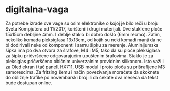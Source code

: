 # digitalna-vaga

Za potrebe izrade ove vage su osim elektronike o kojoj je bilo reči u broju Sveta Kompjutera od 11/2017, korišteni i drugi materijali. Dve staklene ploče 15x15cm debljine 4mm. I deblje staklo bi dobro došlo (6mm recmo). Zatim, nekoliko komada pleksiglasa 13x13cm, od kojih su neki komadi manji da ne bi dodirivali neke od komponenti i samu šipku za merenje. Aluminijumska šipka ima po dva otvora za šrafove, M4 i M5, tako da su ploče pleksiglasa za šipku pričvršćene odgovarajućim upuštenim šrafovima. Staklo je za pleksiglas pričvršćeno običnim univerzalnim providnim silikonom. Isto važi i za Oled ekran i tač panel. HX711, USB modul i proto ploča su prišrafljene M3 samorescima.
Za fritzing šemu i način povezivanja moraćete da skoknete do obližnje trafike po novembarski broj ili da čekate dva meseca da tekst bude dostupan online.

